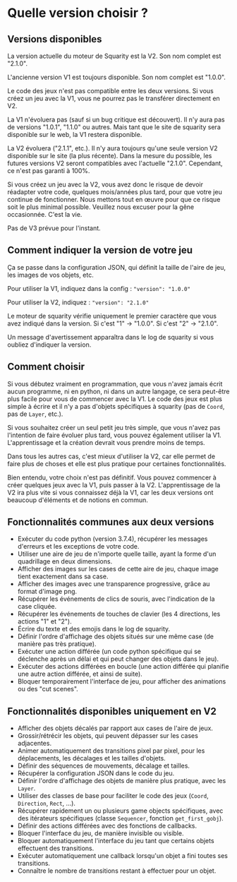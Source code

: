 # Quelle version choisir ?


## Versions disponibles

La version actuelle du moteur de Squarity est la V2. Son nom complet est "2.1.0".

L'ancienne version V1 est toujours disponible. Son nom complet est "1.0.0".

Le code des jeux n'est pas compatible entre les deux versions. Si vous créez un jeu avec la V1, vous ne pourrez pas le transférer directement en V2.

La V1 n'évoluera pas (sauf si un bug critique est découvert). Il n'y aura pas de versions "1.0.1", "1.1.0" ou autres. Mais tant que le site de squarity sera disponible sur le web, la V1 restera disponible.

La V2 évoluera ("2.1.1", etc.). Il n'y aura toujours qu'une seule version V2 disponible sur le site (la plus récente). Dans la mesure du possible, les futures versions V2 seront compatibles avec l'actuelle "2.1.0". Cependant, ce n'est pas garanti à 100%.

Si vous créez un jeu avec la V2, vous avez donc le risque de devoir réadapter votre code, quelques mois/années plus tard, pour que votre jeu continue de fonctionner. Nous mettons tout en œuvre pour que ce risque soit le plus minimal possible. Veuillez nous excuser pour la gêne occasionnée. C'est la vie.

Pas de V3 prévue pour l'instant.


## Comment indiquer la version de votre jeu

Ça se passe dans la configuration JSON, qui définit la taille de l'aire de jeu, les images de vos objets, etc.

Pour utiliser la V1, indiquez dans la config : `"version": "1.0.0"`

Pour utiliser la V2, indiquez : `"version": "2.1.0"`

Le moteur de squarity vérifie uniquement le premier caractère que vous avez indiqué dans la version. Si c'est "1" -> "1.0.0". Si c'est "2" -> "2.1.0".

Un message d'avertissement apparaîtra dans le log de squarity si vous oubliez d'indiquer la version.


## Comment choisir

Si vous débutez vraiment en programmation, que vous n'avez jamais écrit aucun programme, ni en python, ni dans un autre langage, ce sera peut-être plus facile pour vous de commencer avec la V1. Le code des jeux est plus simple à écrire et il n'y a pas d'objets spécifiques à squarity (pas de `Coord`, pas de `Layer`, etc.).

Si vous souhaitez créer un seul petit jeu très simple, que vous n'avez pas l'intention de faire évoluer plus tard, vous pouvez également utiliser la V1. L'apprentissage et la création devrait vous prendre moins de temps.

Dans tous les autres cas, c'est mieux d'utiliser la V2, car elle permet de faire plus de choses et elle est plus pratique pour certaines fonctionnalités.

Bien entendu, votre choix n'est pas définitif. Vous pouvez commencer à créer quelques jeux avec la V1, puis passer à la V2. L'apprentissage de la V2 ira plus vite si vous connaissez déjà la V1, car les deux versions ont beaucoup d'éléments et de notions en commun.


## Fonctionnalités communes aux deux versions

 - Exécuter du code python (version 3.7.4), récupérer les messages d'erreurs et les exceptions de votre code.
 - Utiliser une aire de jeu de n'importe quelle taille, ayant la forme d'un quadrillage en deux dimensions.
 - Afficher des images sur les cases de cette aire de jeu, chaque image tient exactement dans sa case.
 - Afficher des images avec une transparence progressive, grâce au format d'image png.
 - Récupérer les événements de clics de souris, avec l'indication de la case cliquée.
 - Récupérer les événements de touches de clavier (les 4 directions, les actions "1" et "2").
 - Écrire du texte et des emojis dans le log de squarity.
 - Définir l'ordre d'affichage des objets situés sur une même case (de manière pas très pratique).
 - Exécuter une action différée (un code python spécifique qui se déclenche après un délai et qui peut changer des objets dans le jeu).
 - Exécuter des actions différées en boucle (une action différée qui planifie une autre action différée, et ainsi de suite).
 - Bloquer temporairement l'interface de jeu, pour afficher des animations ou des "cut scenes".


## Fonctionnalités disponibles uniquement en V2

 - Afficher des objets décalés par rapport aux cases de l'aire de jeux.
 - Grossir/rétrécir les objets, qui peuvent dépasser sur les cases adjacentes.
 - Animer automatiquement des transitions pixel par pixel, pour les déplacements, les décalages et les tailles d'objets.
 - Définir des séquences de mouvements, décalage et tailles.
 - Récupérer la configuration JSON dans le code du jeu.
 - Définir l'ordre d'affichage des objets de manière plus pratique, avec les `Layer`.
 - Utiliser des classes de base pour faciliter le code des jeux (`Coord`, `Direction`, `Rect`, ...).
 - Récupérer rapidement un ou plusieurs game objects spécifiques, avec des itérateurs spécifiques (classe `Sequencer`, fonction `get_first_gobj`).
 - Définir des actions différées avec des fonctions de callbacks.
 - Bloquer l'interface du jeu, de manière invisible ou visible.
 - Bloquer automatiquement l'interface du jeu tant que certains objets effectuent des transitions.
 - Exécuter automatiquement une callback lorsqu'un objet a fini toutes ses transitions.
 - Connaître le nombre de transitions restant à effectuer pour un objet.




